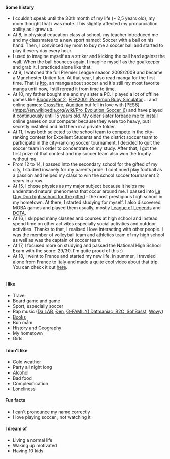 #### Some history

- I couldn't speak until the 30th month of my life (~ 2,5 years old), my mom thought that i was mute.
This slightly affected my pronunciation ability as I grew up.
- At 8, in physical education class at school, my teacher introduced me and my classmates to a new sport named: Soccer with a ball on his hand. Then, I convinced my mom to buy me a soccer ball and started to play it every day every hour.
- I used to imagine myself as a striker and kicking the ball hard against the wall. When the ball bounces again, I imagine myself as the goalkeeper and grab it. I practiced alone like that.
- At 9, I watched the full Premier League season 2008/2009 and became a Manchester United fan. At that year, I also read manga for the first time. That is [Itto](https://vi.wikipedia.org/wiki/Itto_%E2%80%93_C%C6%A1n_l%E1%BB%91c_s%C3%A2n_c%E1%BB%8F), an manga about soccer and it's still my most favorite manga until now, I still reread it from time to time.
- At 10, my father bought me and my sister a PC. I played a lot of offline games like [Bloody Roar 2](https://en.wikipedia.org/wiki/Bloody_Roar_2), [ FIFA2001](https://en.wikipedia.org/wiki/FIFA_2001),[ Pokemon Ruby Simulator](https://vi.wikipedia.org/wiki/Pok%C3%A9mon_Ruby_v%C3%A0_Sapphire) ... and online games: [CrossFire](https://vi.wikipedia.org/wiki/CrossFire), [ Audition](https://vi.wikipedia.org/wiki/Audition_Online) but fell in love with [PES6] (https://en.wikipedia.org/wiki/Pro_Evolution_Soccer_6) and have played it continuously  until 15 years old. My older sister forbade me to install online games on our computer because they were too heavy, but I secretly installed and hid them in a private folder. 
- At 11, I was both selected to the school team to compete in the city-ranking contest for Excellent Students and the district soccer team to participate in the city-ranking soccer tournament. I decided to quit the soccer team in order to concentrate on my study. After that, I got the first prize of that contest and my soccer team also won the trophy without me. 
- From 12 to 14, I passed into the secondary school for the gifted of my city, I studied insanely for my parents pride. I continued play football as a passion and helped my class to win the school soccer tournament 2 years in a row.
- At 15, I chose physics as my major subject because  it helps me understand natural phenomena that occur around me. I passed into [Le Quy Don high school for the gifted](https://en.wikipedia.org/wiki/Le_Quy_Don_High_School_for_the_Gifted,_Danang) - the most prestigious high school in my hometown. At there, I started studying for myself. I also discovered MOBA games and played them usually, mostly [League of Legends](https://na.leagueoflegends.com/en-us/) and [DOTA](https://en.wikipedia.org/wiki/Defense_of_the_Ancients).
- At 16, I skipped many classes and courses at high school and instead spend time on other activites especially social activities and outdoor activities. Thanks to that, I realised I love interacting with other people. I was the member of volleyball team and athletics team of my high school as well as was the captain of soccer team.
- At 17, I focused more on studying and passed the National High School Exam with the score: 29/30. I'm quite proud of this :)
- At 18, I went to France and started my new life. In summer, I traveled alone from France to Italy and made a quite cool video about that trip. You can check it out [here](https://www.youtube.com/watch?v=auNcYnvzWIE).
<br><br>
#### I like
- Travel
- Board game and game
- Sport, especially soccer
- Rap music ([Da LAB](https://www.youtube.com/channel/UCCCRRUvgvygH82HAugJjDLw), [Đen](https://www.youtube.com/channel/UCWu91J5KWEj1bQhCBuGeJxw), [G-FAMILY( Datmaniac, B2C, Sol'Bass)](https://www.youtube.com/channel/UCq-Qp2cDm_hXDTGvUSR7nJw), [Wowy](https://www.youtube.com/channel/UC4epxz9TwShqMzkmm28nh2w))
- [Books](https://www.goodreads.com/user/show/100519598-ka-tun)
- Bún mắm
- History and Geography
- My hometown
- Girls
#### I don't like
- Cold weather
- Party all night long
- Alcohol
- Bad food
- Complexification
- Loneliness


#### Fun facts
- I can't pronounce my name correctly
- I love playing soccer , not watching it
#### I dream of
- Living a normal life
- Waking up motivated
- Having 10 kids

